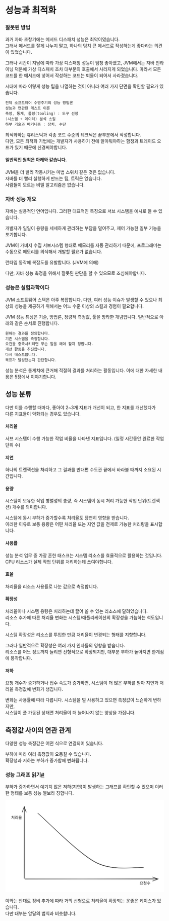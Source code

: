 # 성능과 최적화

### 잘못된 방법

과거 자바 초창기에는 메서드 디스패치 성능은 최악이였습니다. \
그래서 메서드를 잘게 나누지 말고, 하나의 덩치 큰 메서드로 작성하는게 좋다라는 의견이 있었습니다.

그러나 시간이 지남에 따라 가상 디스패칭 성능이 엄청 좋아졌고, JVM에서는 자바 인라이닝 덕분에 가상 디스패치 조차 대부분의 호출에서 사라지게 되었습니다. 따라서 모든 코드를 한 메서드에 넣어서 작성하는 코드는 퇴물이 되어서 사라졌습니다.

시대에 따라 이렇게 성능 팁을 나열하는 것이 아니라 여러 가지 단면을 확인할 필요가 있습니다.

```java
전체 소프트웨어 수명주기의 성능 방법론
성능과 연관된 테스트 이론
측정, 통계, 툴링(tooling) : 도구 선정
(시스템 + 데이터) 분석 스킬
하부 기술과 매커니즘 : 장치, 수단
```

최적화하는 휴리스틱과 각종 코드 수준의 테크닉은 끝부분에서 작성합니다. \
다만, 모든 최적화 기법에는 개발자가 사용하기 전에 알아둬야하는 함정과 트레이드 오프가 있기 때문에 신경써야합니다.

#### 일반적인 원칙은 아래와 같습니다.

JVM을 더 빨리 작동시키는 마법 스위치 같은 것은 없습니다.\
자바를 더 빨리 실행하게 만드는 팁, 트릭은 없습니다.\
사람들이 모르는 비밀 알고리즘은 없습니다.

### 자바 성능 개요

자바는 실용적인 언어입니다. 그러한 대표적인 특징으로 서브 시스템을 예시로 들 수 있습니다.

개발자가 일일이 용량을 세세하게 관리하는 부담을 덜여주고, 제어 가능한 일부 기능을 포기합니다.

JVM이 가비지 수집 서브시스템 형태로 메모리를 자동 관리하기 때문에, 프로그래머는 수동으로 메모리를 의식해서 개발할 필요가 없습니다.

런타임 동작에 복잡도를 유발합니다. (JVM에 의해)

다만, 자바 성능 측정을 위해서 잘못된 판단을 할 수 있으므로 조심해야합니다.

### 성능은 실험과학이다 <a href="#undefined" id="undefined"></a>

JVM 소프트웨어 스택은 아주 복잡합니다. 다만, 여러 성능 이슈가 발생할 수 있으나 최상의 성능을 제공하기 위해서는 어느 수준 이상의 스킬과 경험이 필요합니다.

JVM 성능 튜닝은 기술, 방법론, 정량적 측정값, 툴을 망라한 개념입니다. 일반적으로 아래와 같은 순서로 진행합니다.

```java
원하는 결과를 정의합니다.
기존 시스템을 측정합니다.
요건을 충족시키려면 무슨 일을 해야 할지 정합니다.
개선 활동을 추진합니다.
다시 테스트합니다.
목표가 달성됐는지 판단합니다.
```

성능 분석은 통계치에 큰거해 적절히 결과를 처리하는 활동입니다. 이에 대한 자세한 내용은 5장에서 이야기합니다.

## 성능 분류 <a href="#undefined" id="undefined"></a>

다만 이를 수행할 때마다, 좋아야 2\~3개 지표가 개선이 되고, 한 지표를 개선했다가 \
다른 지표들이 악화되는 경우도 있습니다.

#### 처리율 <a href="#undefined" id="undefined"></a>

서브 시스템이 수행 가능한 작업 비율을 나타낸 지표입니다. (일정 시간동안 완료한 작업 단위 수)

#### 지연 <a href="#undefined" id="undefined"></a>

하나의 트랜잭션을 처리하고 그 결과를 반대편 수도관 끝에서 바라볼 때까지 소요된 시간입니다.

#### 용량 <a href="#undefined" id="undefined"></a>

시스템이 보유한 작업 병렬성의 총량, 즉 시스템이 동시 처리 가능한 작업 단위(트랜잭션) 개수를 의미합니다.

시스템에 동시 부하가 증가할수록 처리율도 당연히 영향을 받습니다. \
이러한 이유로 보통 용량은 어떤 처리율 또는 지연 값을 전제로 가능한 처리량을 표시합니다.

#### 사용률 <a href="#undefined" id="undefined"></a>

성능 분석 업무 중 가장 흔한 태스크는 시스템 리소스를 효율적으로 활용하는 것입니다. \
CPU 리소스가 실제 작업 단위를 처리하는데 쓰여야합니다.

#### 효율 <a href="#undefined" id="undefined"></a>

처리율을 리소스 사용률로 나눈 값으로 측정합니다.

#### 확장성 <a href="#undefined" id="undefined"></a>

처리율이나 시스템 용량은 처리하는데 끌어 쓸 수 있는 리소스에 달려있습니다. \
리소스 추가에 따른 처리율 변화는 시스템/애플리케이션의 확장성을 가늠하는 척도입니다.&#x20;

시스템 확장성은 리소스를 투입한 만큼 처리율이 변경되는 형태를 지향합니다.

그러나 일반적으로 확장성은 여러 가지 인자들의 영향을 받습니다. \
리소스를 어느 정도까지 늘리면 선형적으로 확장되지만, 대부분 부하가 높아지면 한계점에 봉착합니다.

#### 저하 <a href="#undefined" id="undefined"></a>

요청 개수가 증가하거나 접수 속도가 증가하면, 시스템이 더 많은 부하를 받아 지연과 처리율 측정값에 변화가 생깁니다.

변화는 사용률에 따라 다릅니다. 시스템을 덜 사용하고 있으면 측정값이 느슨하게 변하지만, \
시스템이 풀 가동된 상태면 처리율이 더 늘어나지 않는 양상을 가집니다.

## 측정값 사이의 연관 관계 <a href="#undefined" id="undefined"></a>

다양한 성능 측정값은 어떤 식으로 연결되어 있습니다.

부하에 따라 여러 측정값이 요동칠 수 있습니다.\
확장성과 저하는 부하가 증가함에 변화됩니다.

### 성능 그래프 읽기[#](https://azderica.github.io/til/docs/java/optimizing-java/ch1/#%EC%84%B1%EB%8A%A5-%EA%B7%B8%EB%9E%98%ED%94%84-%EC%9D%BD%EA%B8%B0) <a href="#undefined" id="undefined"></a>

부하가 증가하면서 예기치 않은 저하(지연)이 발생하는 그래프를 확인할 수 있으며 이러한 형태를 보통 성능 엘보라 칭합니다.

<img src="../../../.gitbook/assets/file.excalidraw (2) (1) (1).svg" alt="" class="gitbook-drawing">

이와는 반대로 장비 추가에 따라 거의 선형으로 처리율이 확장되는 운좋은 케이스가 있습니다. \
다만 대부분 암달의 법칙과 비슷합니다.
